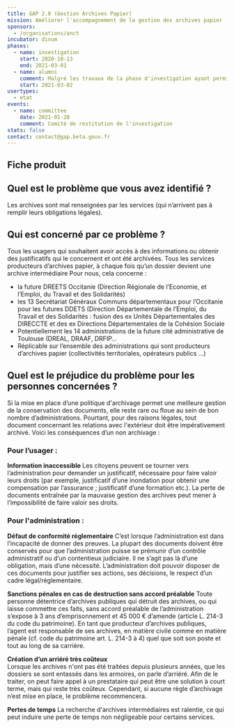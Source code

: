 ```yaml
---
title: GAP 2.0 (Gestion Archives Papier)
mission: Améliorer l'accompagnement de la gestion des archives papier
sponsors:
  - /organisations/anct
incubator: dinum
phases:
  - name: investigation
    start: 2020-10-13
    end: 2021-03-01
  - name: alumni
    comment: Malgré les travaux de la phase d'investigation ayant permis de démontrer un problème impactant, la startup n'a pas réussi à obtenir un portage administratif ou les financements nécessaires pour passer en phase de contruction.
    start: 2021-03-02
usertypes:
  - etat
events:
  - name: committee
    date: 2021-01-28
    comment: Comité de restitution de l'investigation
stats: false
contact: contact@gap.beta.gouv.fr
---
```

## Fiche produit

## Quel est le problème que vous avez identifié ?

Les archives sont mal renseignées par les services (qui n’arrivent pas à remplir leurs obligations légales).

## Qui est concerné par ce problème ?

Tous les usagers qui souhaitent avoir accès à des informations ou obtenir des justificatifs qui le concernent et ont été archivées. 
Tous les services producteurs d’archives papier, à chaque fois qu’un dossier devient une archive intermédiaire
Pour nous, cela concerne : 
- la future DREETS Occitanie (Direction Régionale de l’Economie, et l’Emploi, du Travail et des Solidarités)
- les 13 Secrétariat Généraux Communs départementaux pour l’Occitanie pour les futures DDETS (Direction Départementale de l’Emploi, du Travail et des Solidarités : fusion des ex Unités Départementales des DIRECCTE et des ex Directions Départementales de la Cohésion Sociale
- Potentiellement les 14 administrations de la future cité administrative de Toulouse (DREAL, DRAAF, DRFIP…
- Réplicable sur l’ensemble des administrations qui sont producteurs d’archives papier (collectivités territoriales, opérateurs publics …)

## Quel est le préjudice du problème pour les personnes concernées ?

Si la mise en place d’une politique d'archivage permet une meilleure gestion de la conservation des documents, elle reste rare ou floue au sein de bon nombre d’administrations. Pourtant, pour des raisons légales, tout document concernant les relations avec l'extérieur doit être impérativement archivé. Voici les conséquences d’un non archivage :

### Pour l’usager  : 

**Information inaccessible**
Les citoyens peuvent se tourner vers l’administration pour demander un justificatif, nécessaire pour faire valoir leurs droits (par exemple, justificatif d’une inondation pour obtenir une compensation par l’assurance ; justificatif d’une formation etc.). La perte de documents entraînée par la mauvaise gestion des archives peut mener à l’impossibilité de faire valoir ses droits. 

### Pour l'administration :

**Défaut de conformité réglementaire** 
C’est lorsque l’administration est dans l’incapacité de  donner des preuves.
La plupart des documents doivent être conservés pour que l’administration puisse se prémunir d’un contrôle administratif ou d’un contentieux judiciaire. Il ne s’agit pas là d’une obligation, mais d’une nécessité. L’administration doit pouvoir disposer de ces documents pour justifier ses actions, ses décisions, le respect d’un cadre légal/réglementaire. 

**Sanctions pénales en cas de destruction sans accord préalable**
Toute personne détentrice d’archives publiques qui détruit des archives, ou qui laisse commettre ces faits, sans accord préalable de l’administration s’expose à 3 ans d’emprisonnement et 45 000 € d’amende (article L. 214-3 du code du patrimoine). En tant que producteur d’archives publiques, l’agent est responsable de ses archives, en matière civile comme en matière pénale (cf. code du patrimoine art. L. 214-3 à 4) quel que soit son poste et tout au long de sa carrière.

**Création d’un arriéré très coûteux**  
Lorsque les archives n'ont pas été traitées depuis plusieurs années, que les dossiers se sont entassés dans les armoires, on parle d’arriéré. Afin de le traiter, on peut faire appel à un prestataire qui peut être une solution à court terme, mais qui reste très coûteux. Cependant, si aucune règle d’archivage n’est mise en place, le problème recommencera.

**Pertes de temps**
La recherche d'archives intermédiaires est ralentie, ce qui peut induire une perte de temps non négligeable pour certains services.
